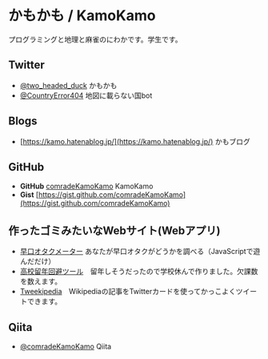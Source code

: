 # かもかも / KamoKamo
プログラミングと地理と麻雀のにわかです。学生です。  
## Twitter
- [@two_headed_duck](https://twitter.com/two_headed_duck) かもかも
- [@CountryError404](https://twitter.com/countryerror404) 地図に載らない国bot
  
## Blogs
- [https://kamo.hatenablog.jp/](https://kamo.hatenablog.jp/) かもブログ
  
## GitHub
- **GitHub** [comradeKamoKamo](https://github.com/comradeKamoKamo/) KamoKamo
- **Gist** [https://gist.github.com/comradeKamoKamo](https://gist.github.com/comradeKamoKamo)

## 作ったゴミみたいなWebサイト(Webアプリ)
- [早口オタクメーター](https://comradekamokamo.github.io/hayakuti_otaku_meter/) あなたが早口オタクがどうかを調べる（JavaScriptで遊んだだけ）  
- [高校留年回避ツール](https://comradekamokamo.github.io/absent_manager/)　留年しそうだったので学校休んで作りました。欠課数を数えます。  
- [Tweekipedia](https://tweekipedia.azurewebsites.net/)　Wikipediaの記事をTwitterカードを使ってかっこよくツイートできます。  

## Qiita
- [@comradeKamoKamo](https://qiita.com/comradeKamoKamo) Qiita
  
